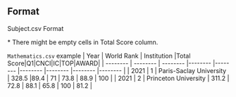 ## Format 
Subject.csv Format

\* There might be empty cells in Total Score column.

`Mathematics.csv` example
| Year | World Rank | Institution |Total Score|Q1|CNCI|IC|TOP|AWARD|
| -------- | -------- | -------- |-------- |-------- |-------- |-------- |-------- |-------- |
| 2021  |   1  | Paris-Saclay University    | 328.5    |89.4     | 71  | 73.8    | 88.9    | 100   |
| 2021 | 2 | Princeton University | 311.2 | 72.8 | 88.1 | 65.8 | 100 | 81.2 |
